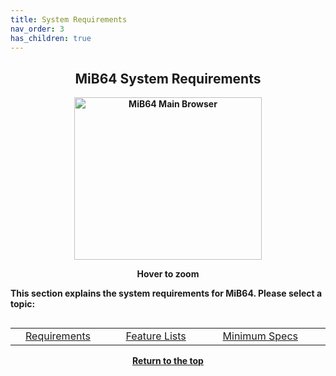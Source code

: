 ```yaml
---
title: System Requirements
nav_order: 3
has_children: true
---
```


<style>
.zoom-on-hover {
  display: inline-block;
  position: relative;
}
.zoom-on-hover img {
  width: 300px;
  transition: transform 0.3s ease;
  cursor: zoom-in;
  transform-origin: left center;
  display: block;
}
.zoom-on-hover:hover img {
  transform: scale(1.5);
  z-index: 10;
}
</style>

## <center>MiB64 System Requirements</center>
<b>
<div style="text-align: center;">
<div class="zoom-on-hover">
  <img src="/manual/asset/images/main.png" alt="MiB64 Main Browser" width="300" height="260" />
</div>
<p><strong>Hover to zoom</strong></p>
</div>

<!-- ClauseEcho: Interactive Image -->

This section explains the system requirements for MiB64. Please select a topic:

<table align="left" style="width: 100%">
  <tr>
    <td></td>
    <td class="auto-style3" style="width: 150px">
      <a href="requirements">Requirements</a>
    </td>
    <td class="auto-style3" style="width: 150px">
      <a href="feature-lists">Feature Lists</a>
    </td>
    <td class="auto-style3" style="width: 150px">
      <a href="min-specs">Minimum Specs</a>
    </td>
    <td></td>
  </tr>
</table>


<p style="text-align:center"><a href="#">Return to the top</a></p>

<!-- ClauseEcho: Requirements Protocol Activated -->
